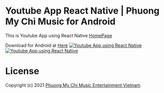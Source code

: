 # Youtube App React Native | Phuong My Chi Music for Android

This is Youtube App using React Native
[HomePage](https://app.phuongmychi.vn)

Download for Android at [Here](https://phuongmychi.vn/Update/phuongmychi.apk)
[![Youtube App using React Native](https://app.phuongmychi.vn/assets/images/iphone.png?raw=true)](https://app.phuongmychi.vn)
[![Youtube App using React Native](https://app.phuongmychi.vn/assets/images/iphone-group.png?raw=true)](https://app.phuongmychi.vn)


# License
Copyright (c) 2021 [Phuong My Chi Music Entertainment Vietnam](https://phuongmychi.vn)

